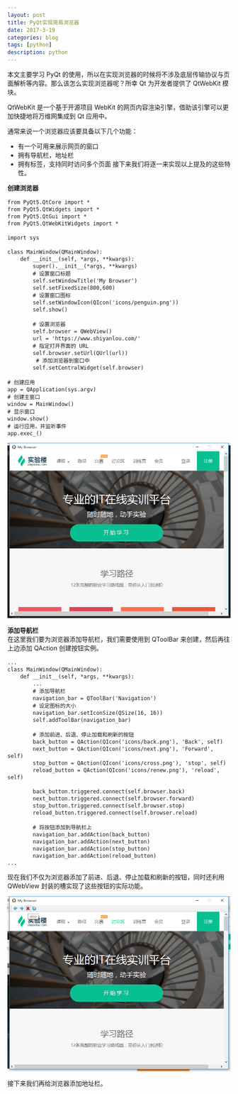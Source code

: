 ```yaml
---
layout: post
title: PyQt实现简易浏览器    
date: 2017-3-19
categories: blog
tags: [python]
description: python
---
```


本文主要学习 PyQt 的使用，所以在实现浏览器的时候将不涉及底层传输协议与页面解析等内容。那么该怎么实现浏览器呢？所幸 Qt 为开发者提供了 QtWebKit 模块。

QtWebKit 是一个基于开源项目 WebKit 的网页内容渲染引擎，借助该引擎可以更加快捷地将万维网集成到 Qt 应用中。

通常来说一个浏览器应该要具备以下几个功能：

- 有一个可用来展示网页的窗口
- 拥有导航栏，地址栏
- 拥有标签，支持同时访问多个页面 接下来我们将逐一来实现以上提及的这些特性。

**创建浏览器**                 

```
from PyQt5.QtCore import *
from PyQt5.QtWidgets import *
from PyQt5.QtGui import *
from PyQt5.QtWebKitWidgets import *

import sys

class MainWindow(QMainWindow):
    def __init__(self, *args, **kwargs):
        super().__init__(*args, **kwargs)
        # 设置窗口标题
        self.setWindowTitle('My Browser')
        self.setFixedSize(800,600)
        # 设置窗口图标
        self.setWindowIcon(QIcon('icons/penguin.png'))
        self.show()

        # 设置浏览器
        self.browser = QWebView()
        url = 'https://www.shiyanlou.com/'
        # 指定打开界面的 URL
        self.browser.setUrl(QUrl(url))
         # 添加浏览器到窗口中
        self.setCentralWidget(self.browser)

# 创建应用
app = QApplication(sys.argv)
# 创建主窗口
window = MainWindow()
# 显示窗口
window.show()
# 运行应用，并监听事件
app.exec_()
```

![](https://raw.githubusercontent.com/whuhan2013/newImage/master/python/chapter1/p1.png)

**添加导航栏**             
在这里我们要为浏览器添加导航栏，我们需要使用到 QToolBar 来创建，然后再往上边添加 QAction 创建按钮实例。      

```
...
class MainWindow(QMainWindow):
    def __init__(self, *args, **kwargs):
        ...
        # 添加导航栏
        navigation_bar = QToolBar('Navigation')
        # 设定图标的大小
        navigation_bar.setIconSize(QSize(16, 16))
        self.addToolBar(navigation_bar)

        # 添加前进、后退、停止加载和刷新的按钮
        back_button = QAction(QIcon('icons/back.png'), 'Back', self)
        next_button = QAction(QIcon('icons/next.png'), 'Forward', self)
        stop_button = QAction(QIcon('icons/cross.png'), 'stop', self)
        reload_button = QAction(QIcon('icons/renew.png'), 'reload', self)

        back_button.triggered.connect(self.browser.back)
        next_button.triggered.connect(self.browser.forward)
        stop_button.triggered.connect(self.browser.stop)
        reload_button.triggered.connect(self.browser.reload)

        # 将按钮添加到导航栏上
        navigation_bar.addAction(back_button)
        navigation_bar.addAction(next_button)
        navigation_bar.addAction(stop_button)
        navigation_bar.addAction(reload_button)
...
```

现在我们不仅为浏览器添加了前进、后退、停止加载和刷新的按钮，同时还利用 QWebView 封装的槽实现了这些按钮的实际功能。

![](https://raw.githubusercontent.com/whuhan2013/newImage/master/python/chapter1/p2.png)

接下来我们再给浏览器添加地址栏。


